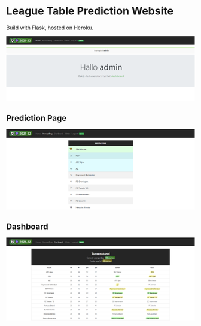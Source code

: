 # League Table Prediction Website
Build with Flask, hosted on Heroku.

![](.github/home.png)

## Prediction Page 
![](.github/prediction.png)

## Dashboard
![](.github/dashboard.png)